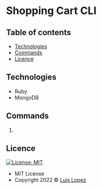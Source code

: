 # Shopping Cart CLI

## Table of contents
* [Technologies](#technologies)
* [Commands](#commands)
* [Licence](#licence)

## Technologies
* Ruby
* MongoDB

## Commands

1. 

## Licence
[![License: MIT](https://img.shields.io/badge/License-MIT-yellow.svg)](https://opensource.org/licenses/MIT)

* MIT License
* Copyright 2022 © [Luis Lopez](https://github.com/luislopez-dev)